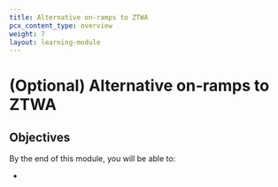 ```yaml
---
title: Alternative on-ramps to ZTWA
pcx_content_type: overview
weight: 7
layout: learning-module
---
```


# (Optional) Alternative on-ramps to ZTWA


## Objectives

By the end of this module, you will be able to:

-
